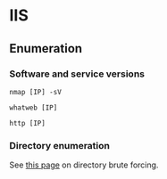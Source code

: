 # IIS

## Enumeration

### Software and service versions

```
nmap [IP] -sV

whatweb [IP]

http [IP]
```

### Directory enumeration

See [this page](../web-application/directory-brute-forcing.md) on directory brute forcing.&#x20;
